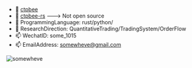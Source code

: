 
- 🔭 [ctpbee](https://github.com/ctpbee/ctpbee)
- 🔭 [ctpbee-rs](https://www.baidu.com) ---> Not open source 
- 🌱 ProgrammingLanguage: rust/python/
- 💬 ResearchDirection: QuantitativeTrading/TradingSystem/OrderFlow
- 📫 WechatID: some_1015
- 📫 EmailAddress: somewheve@gmail.com


<p align="left">
  <img align="left" src="https://github-readme-stats.vercel.app/api/top-langs/?username=somewheve&layout=compact&hide=html" alt="somewheve" />
</p>
